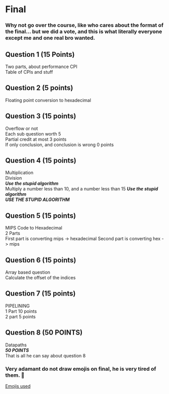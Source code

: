 # Final

### Why not go over the course, like who cares about the format of the final... but we did a vote, and this is what literally everyone except me and one real bro wanted.

## Question 1 (15 Points)

Two parts, about performance CPI  
Table of CPIs and stuff  

## Question 2 (5 points)

Floating point conversion to hexadecimal  

## Question 3 (15 points)

Overflow or not  
Each sub question worth 5  
Partial credit at most 3 points  
If only conclusion, and conclusion is wrong 0 points  

## Question 4 (15 points)

Multiplication  
Division  
***Use the stupid algorithm***  
Multiply a number less than 10, and a number less than 15
***Use the stupid algorithm***  
***USE THE STUPID ALGORITHM***  

## Question 5 (15 points)

MIPS Code to Hexadecimal  
2 Parts  
First part is converting mips -> hexadecimal
Second part is converting hex -> mips

## Question 6 (15 points)

Array based question  
Calculate the offset of the indices  

## Question 7 (15 points)

PIPELINING  
1 Part 10 points  
2 part 5 points  

## Question 8 (50 POINTS)

Datapaths  
***50 POINTS***  
That is all he can say about question 8



### Very adamant do not draw emojis on final, he is very tired of them. :hankey:  
[Emojis used](https://gist.github.com/rxaviers/7360908)